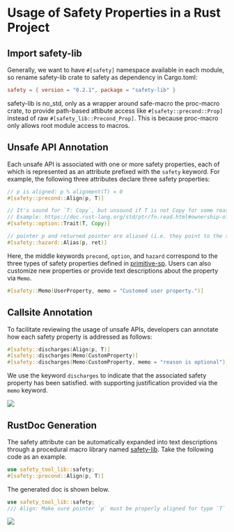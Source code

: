 # Usage of Safety Properties in a Rust Project

## Import safety-lib

Generally, we want to have `#[safety]` namespace available in each module, so rename safety-lib crate to safety as dependency in Cargo.toml:

```toml
safety = { version = "0.2.1", package = "safety-lib" }
```

safety-lib is no_std, only as a wrapper around safe-macro the proc-macro crate, to provide path-based attibute access like `#[safety::precond::Prop]`
instead of raw `#[safety_lib::Precond_Prop]`. This is because proc-macro only allows root module access to macros.

## Unsafe API Annotation

Each unsafe API is associated with one or more safety properties, each of which is represented as an attribute prefixed with the `safety` keyword. 
For example, the following three attributes declare three safety properties:
```rust
// p is aligned: p % alignment(T) = 0
#[safety::precond::Align(p, T)]

// It's sound for `T: Copy`, but unsound if T is not Copy for some reason. 
// Example: https://doc.rust-lang.org/std/ptr/fn.read.html#ownership-of-the-returned-value
#[safety::option::Trait(T, Copy)]

// pointer p and returned pointer are aliased (i.e. they point to the same memory place)
#[safety::hazard::Alias(p, ret)]
```

Here, the middle keywords `precond`, `option`, and `hazard` correspond to the three types of safety properties defined in [primitive-sp](../primitive_sp.md). Users can also customize new properties or provide text descriptions about the property via `Memo`. 
```rust
#[safety::Memo(UserProperty, memo = "Customed user property.")]
```

## Callsite Annotation
To facilitate reviewing the usage of unsafe APIs, developers can annotate how each safety property is addressed as follows: 
```rust
#[safety::discharges(Align(p, T)]
#[safety::discharges(Memo(CustomProperty)]
#[safety::discharges(Memo(CustomProperty, memo = "reason is optional")]
```
We use the keyword `discharges` to indicate that the associated safety property has been satisfied.
with supporting justification provided via the `memo` keyword.

![](https://github.com/user-attachments/assets/06a3c34e-0687-4ad1-b822-e39bbf2d13f6)

## RustDoc Generation 
The safety attribute can be automatically expanded into text descriptions through a procedural macro library named [safety-lib](safety-tool/safety-lib). Take the following code as an example.
```rust
use safety_tool_lib::safety;
#[safety::precond::Align(p, T)]
```

The generated doc is shown below.
```rust
use safety_tool_lib::safety;
/// Align: Make sure pointer `p` must be properly aligned for type `T` before calling this function.
```

![](https://github.com/user-attachments/assets/17dfa26b-fa8f-4e96-9832-29722c5ded81)

